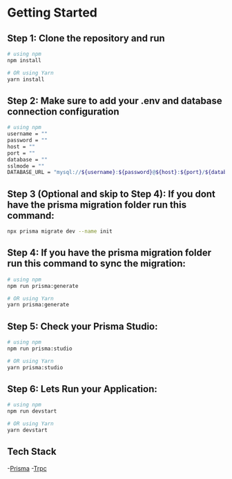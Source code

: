 # Getting Started

## Step 1: Clone the repository and run

```bash
# using npm
npm install

# OR using Yarn
yarn install
```

## Step 2: Make sure to add your .env and database connection configuration

```bash
# using npm
username = ""
password = ""
host = ""
port = ""
database = ""
sslmode = ""
DATABASE_URL = "mysql://${username}:${password}@${host}:${port}/${database}?ssl-mode=${sslmode}"
```

## Step 3 (Optional and skip to Step 4): If you dont have the prisma migration folder run this command:

```bash
npx prisma migrate dev --name init
```

## Step 4: If you have the prisma migration folder run this command to sync the migration:

```bash
# using npm
npm run prisma:generate

# OR using Yarn
yarn prisma:generate
```

## Step 5: Check your Prisma Studio:

```bash
# using npm
npm run prisma:studio

# OR using Yarn
yarn prisma:studio
```

## Step 6: Lets Run your Application:

```bash
# using npm
npm run devstart

# OR using Yarn
yarn devstart
```

## Tech Stack

-[Prisma](https://www.prisma.io/) 
-[Trpc](https://trpc.io/)
